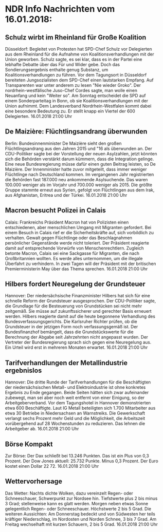 # NDR Info Nachrichten vom 16.01.2018:


## Schulz wirbt im Rheinland für Große Koalition
Düsseldorf: 			Begleitet von Protesten hat SPD-Chef Schulz vor Delegierten aus dem Rheinland für die Aufnahme von Koalitionsverhandlungen mit der Union geworben. Schulz sagte, es sei klar, dass es in der Partei eine lebhafte Debatte über das Für und Wider gebe. Doch das Sondierungsergebnis enthalte genug Substanz, um Koalitionsverhandlungen zu führen. Vor dem Tagungsort in Düsseldorf bereiteten Jungsozialisten dem SPD-Chef einen lautstarken Empfang. Auf Transparenten war unter anderem zu lesen  "Nie wieder Groko". Der nordrhein-westfälische Juso-Chef Cordes sagte, man wolle einen Neuanfang und kein "Weiter so". Am Sonntag entscheidet die SPD auf einem Sonderparteitag in Bonn, ob sie Koalitionsverhandlungen mit der Union aufnimmt. Dem Landesverband Nordrhein-Westfalen kommt dabei eine besondere Bedeutung zu. Er stellt knapp ein Viertel der 600 Delegierten. 16.01.2018 21:00 Uhr 

## De Maizière: Flüchtlingsandrang überwunden
Berlin:	Bundesinnenminister De Maizière sieht den großen Flüchtlingsandrang aus den Jahren 2015 und "16 als überwunden an. Der CDU-Politiker sagte bei der Vorstellung der neuen Asylzahlen, jetzt könnten sich die Behörden verstärkt darum kümmern, dass die Integration gelinge. Eine neue Bundesregierung müsse dafür einen guten Beitrag leisten, so De Maizière. Der Innenminister hatte zuvor mitgeteilt, dass immer weniger Flüchtlinge nach Deutschland kommen. Im vergangenen Jahr registrierten die Behörden fast 187.000 neu ankommende Asylsuchende. Das waren 100.000 weniger als im Vorjahr und 700.000 weniger als 2015. Die größte Gruppe stammte erneut aus Syrien, gefolgt von Flüchtlingen aus dem Irak, aus Afghanistan, Eritrea und der Türkei. 16.01.2018 21:00 Uhr 

## Macron besucht Polizei in Calais
Calais:	Frankreichs Präsident Macron hat von Polizisten einen entschiedenen, aber menschlichen Umgang mit Migranten gefordert. Bei einem Besuch in Calais rief er die Sicherheitskräfte auf, sich vorbildlich zu verhalten. Gewalt gegen Flüchtlinge oder das Beschlagnahmen persönlicher Gegenstände werde nicht toleriert. Der Präsident reagierte damit auf entsprechende Vorwürfe von Menschenrechtlern. Zugleich betonte Macron, Calais sei eine Sackgasse für Migranten, die nach Großbritannien wollten. Es werde alles unternommen, um die illegale Überfahrt zu verhindern. In zwei Tagen will der Präsident mit der britischen Premierministerin May über das Thema sprechen. 16.01.2018 21:00 Uhr 

## Hilbers fordert Neuregelung der Grundsteuer
Hannover: Der niedersächsische Finanzminister Hilbers hat sich für eine schnelle Reform der Grundsteuer ausgesprochen. Der CDU-Politiker sagte, die Grundlage für die Besteuerung von Grundstücken sei nicht mehr zeitgemäß. Sie müsse auf zukunftssicherer und gerechter Basis erneuert werden. Hilbers reagierte damit auf die heute begonnene Verhandlung des Bundesverfassungsgerichts. Die Karlsruher Richter prüfen, ob die Grundsteuer in der jetzigen Form noch verfassungsgemäß ist. Der Bundesfinanzhof bemängelt, dass die Grundstückswerte für die Berechnung der Abgabe seit Jahrzehnten nicht angepasst wurden. Der Vertreter der Bundesregierung sprach sich gegen eine Neuregelung aus. Ein Urteil wird erst in mehreren Monaten erwartet. 16.01.2018 21:00 Uhr 

## Tarifverhandlungen der Metallindustrie ergebnislos
Hannover: Die dritte Runde der Tarifverhandlungen für die Beschäftigten der niedersächsischen Metall- und Elektroindustrie ist ohne konkretes Ergebnis zu Ende gegangen. Beide Seiten hätten sich zwar aufeinander zubewegt, man sei aber noch weit entfernt von einer Einigung, so der Arbeitgeberverband. Vor dem Tagungshotel in Hannover demonstrierten etwa 600 Beschäftigte. Laut IG Metall beteiligten sich 1.700 Mitarbeiter aus etwa 30 Betriebe in Niedersachsen an Warnstreiks. Die Gewerkschaft verlangt sechs Prozent mehr Geld und die Möglichkeit, die Arbeitszeit vorübergehend auf 28 Wochenstunden zu reduzieren. Das lehnen die Arbeitgeber ab. 16.01.2018 21:00 Uhr 

## Börse Kompakt
Zur Börse: Der Dax schließt bei 13.246 Punkten. Das ist ein Plus von 0,3 Prozent. Der Dow Jones aktuell: 25.732 Punkte. Minus 0,3 Prozent. Der Euro kostet einen Dollar 22 72. 16.01.2018 21:00 Uhr 

## Wettervorhersage
Das Wetter:
Nachts dichte Wolken, dazu vereinzelt Regen- oder Schneeschauer, Schwerpunkt zur Nordsee hin. Tiefstwerte plus 2 bis minus 3 Grad; stellenweise kann es glatt werden. Morgen neben etwas Sonne gelegentlich Regen- oder Schneeschauer. Höchstwerte 2 bis 5 Grad. Die weiteren Aussichten: Am Donnerstag bedeckt und von Südwesten her teils kräftiger Niederschlag, im Nordosten und Norden Schnee, 3 bis 7 Grad. Am Freitag wechselhaft mit kurzen Schauern, 2 bis 5 Grad. 16.01.2018 21:00 Uhr 
